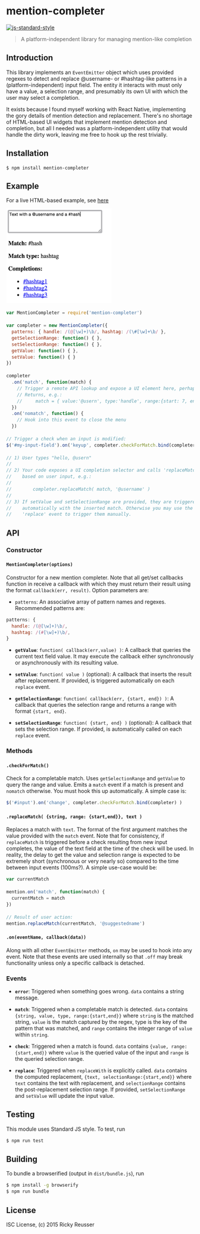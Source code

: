 # mention-completer

[![js-standard-style](https://img.shields.io/badge/code%20style-standard-brightgreen.svg?style=flat)](http://standardjs.com/)

> A platform-independent library for managing mention-like completion

## Introduction

This library implements an `EventEmitter` object which uses provided regexes to detect and replace @username- or #hashtag-like patterns in a (platform-independent) input field. The entity it interacts with must only have a value, a selection range, and presumably its own UI with which the user may select a completion.

It exists because I found myself working with React Native, implementing the gory details of mention detection and replacement. There's no shortage of HTML-based UI widgets that implement mention detection and completion, but all I needed was a platform-independent utility that would handle the dirty work, leaving me free to hook up the rest trivially.

## Installation

```
$ npm install mention-completer
```

## Example

For a live HTML-based example, see [here](http://rreusser.github.io/mention-completer/example)

[![HTML Screenshot](example/screenshot.png)](http://rreusser.github.io/mention-completer/example)

```javascript
var MentionCompleter = require('mention-completer')

var completer = new MentionCompleter({
  patterns: { handle: /(@[\w]+)\b/, hashtag: /(\#[\w]+\b/ },
  getSelectionRange: function() { },
  setSelectionRange: function() { },
  getValue: function() { },
  setValue: function() { }
})
  
completer
  .on('match', function(match) {
    // Trigger a remote API lookup and expose a UI element here, perhaps.
    // Returns, e.g.:
    //     match = { value:'@usern', type:'handle', range:{start: 7, end: 13} }
  })
  .on('nomatch', function() {
    // Hook into this event to close the menu
  })

// Trigger a check when an input is modified:
$('#my-input-field').on('keyup', completer.checkForMatch.bind(completer) )

// 1) User types "hello, @usern"
//
// 2) Your code exposes a UI completion selector and calls 'replaceMatch'
//    based on user input, e.g.:
//
//        completer.replaceMatch( match, '@username' )
//
// 3) If setValue and setSelectionRange are provided, they are triggered
//    automatically with the inserted match. Otherwise you may use the
//    'replace' event to trigger them manually.
```

## API

### Constructor

#### `MentionCompleter(options)`

Constructor for a new mention completer. Note that all get/set callbacks function in receive a callback with which they must return their result using the format `callback(err, result)`. Option parameters are:
 - `patterns`: An associative array of pattern names and regexes. Recommended patterns are:
    
```javascript
patterns: {
  handle: /(@[\w]+)\b/,
  hashtag: /(#[\w]+)\b/,
}
```

 - **`getValue`**: `function( callback(err,value) )`: A callback that queries the current text field value. It may execute the callback either synchronously or asynchronously with its resulting value.

 - **`setValue`**: `function( value )` (optional): A callback that inserts the result after replacement. If provided, is triggered automatically on each `replace` event.

 - **`getSelectionRange`**: `function( callback(err, {start, end}) )`: A callback that queries the selection range and returns a range with format `{start, end}`.

 - **`setSelectionRange`**: `function( {start, end} )` (optional): A callback that sets the selection range. If provided, is automatically called on each `replace` event.

### Methods

#### `.checkForMatch()`
Check for a completable match. Uses `getSelectionRange` and `getValue` to query the range and value. Emits a `match` event if a match is present and `nomatch` otherwise. You must hook this up automatically. A simple case is:

```javascript
$('#input').on('change', completer.checkForMatch.bind(completer) )
```

#### `.replaceMatch( {string, range: {start,end}}, text )`
Replaces a match with `text`. The format of the first argument matches the value provided with the `match` event. Note that for consistency, if `replaceMatch` is triggered before a check resulting from new input completes, the value of the text field at the time of the check will be used. In reality, the delay to get the value and selection range is expected to be extremely short (synchronous or very nearly so) compared to the time between input events (100ms?).  A simple use-case would be:

```javascript
var currentMatch

mention.on('match', function(match) {
  currentMatch = match
})

// Result of user action:
mention.replaceMatch(currentMatch, '@suggestedname')
```

#### `.on(eventName, callback(data))`
Along with all other `EventEmitter` methods, `on` may be used to hook into any event. Note that these events are used internally so that `.off` may break functionality unless only a specific callback is detached.

### Events
- **`error`**: Triggered when something goes wrong. `data` contains a string message.

- **`match`**: Triggered when a completable match is detected. `data` contains `{string, value, type, range:{start,end}}` where `string` is the matched string, `value` is the match captured by the regex, type is the key of the pattern that was matched, and `range` contains the integer range of `value` within `string`.

- **`check`**: Triggered when a match is found. `data` contains `{value, range:{start,end}}` where `value` is the queried value of the input and `range` is the queried selection range.

- **`replace`**: Triggered when `replaceWith` is explicitly called. `data` contains the computed replacement, `{text, selectionRange:{start,end}}` where `text` contains the text with replacement, and `selectionRange` contains the post-replacement selection range. If provided, `setSelectionRange` and `setValue` will update the input value.

## Testing

This module uses Standard JS style. To test, run

```bash
$ npm run test
```

## Building

To bundle a browserified (output in `dist/bundle.js`), run

```bash
$ npm install -g browserify
$ npm run bundle
```

## License

ISC License, (c) 2015 Ricky Reusser
